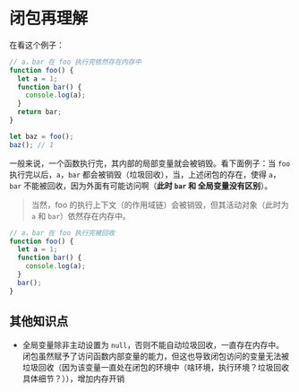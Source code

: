 # 闭包再理解

在看这个例子：

```js
// a，bar 在 foo 执行完依然存在内存中
function foo() {
  let a = 1;
  function bar() {
    console.log(a);
  }
  return bar;
}

let baz = foo();
baz(); // 1
```

一般来说，一个函数执行完，其内部的局部变量就会被销毁。看下面例子：当 `foo` 执行完以后，`a`，`bar` 都会被销毁（垃圾回收），当，上述闭包的存在，使得 `a`，`bar` 不能被回收，因为外面有可能访问啊（**此时 `bar` 和 全局变量没有区别**）。

> 当然，foo 的执行上下文（的作用域链）会被销毁，但其活动对象（此时为 `a` 和 `bar`）依然存在内存中。

```js
// a，bar 在 foo 执行完被回收
function foo() {
  let a = 1;
  function bar() {
    console.log(a);
  }
  bar();
}
```

## 其他知识点

* 全局变量除非主动设置为 `null`，否则不能自动垃圾回收，一直存在内存中。闭包虽然赋予了访问函数内部变量的能力，但这也导致闭包访问的变量无法被垃圾回收（因为该变量一直处在闭包的环境中（啥环境，执行环境？垃圾回收具体细节？）），增加内存开销
